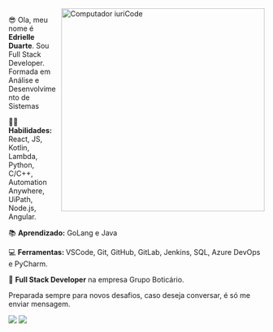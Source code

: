 
<img src="https://raw.githubusercontent.com/MicaelliMedeiros/micaellimedeiros/master/image/computer-illustration.png" min-width="400px" max-width="400px" width="400px" align="right" alt="Computador iuriCode">
<p> 😎 Ola, meu nome é <strong>Edrielle Duarte</strong>. Sou Full Stack Developer. Formada em Análise e Desenvolvimento de Sistemas</p>
<p> 👩‍💻 <strong>Habilidades:</strong> React, JS, Kotlin, Lambda, Python, C/C++, Automation Anywhere, UiPath, Node.js, Angular.</p>
<p>📚  <strong>Aprendizado:</strong> GoLang e Java </p>
<p>💻  <strong>Ferramentas: </strong> VSCode, Git, GitHub, GitLab, Jenkins, SQL, Azure DevOps e PyCharm. </p>
<p>💼 <strong>Full Stack Developer</strong> na empresa Grupo Boticário. </p>

<p> Preparada sempre para novos desafios, caso deseja conversar, é só me enviar mensagem. </p>

<p align="left">
  <a href="mailto:edrielleduarte@gmail.com" alt="Gmail">
    <img src="https://img.shields.io/badge/-Gmail-FF0000?style=flat-square&labelColor=FF0000&logo=gmail&logoColor=white&link=LINK-DO-SEU-EMAIL"/></a>
  
  <a href="https://www.linkedin.com/in/edrielleduarte/" alt="Linkedin">
  <img src="https://img.shields.io/badge/-Linkedin-0e76a8?style=flat-square&logo=Linkedin&logoColor=white&link=LINK-DO-SEU-LINKEDIN"/></a>
</p>  
